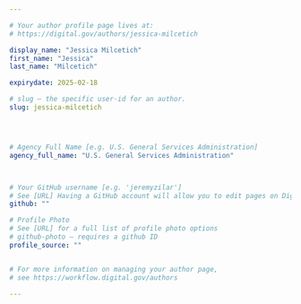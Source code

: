 ```yaml
---

# Your author profile page lives at:
# https://digital.gov/authors/jessica-milcetich

display_name: "Jessica Milcetich"
first_name: "Jessica"
last_name: "Milcetich"

expirydate: 2025-02-18

# slug — the specific user-id for an author.
slug: jessica-milcetich




# Agency Full Name [e.g. U.S. General Services Administration]
agency_full_name: "U.S. General Services Administration"



# Your GitHub username [e.g. 'jeremyzilar']
# See [URL] Having a GitHub account will allow you to edit pages on DigitalGov. The image used in your GitHub account can also be used to populate your digital.gov profile photo.
github: ""

# Profile Photo
# See [URL] for a full list of profile photo options
# github-photo — requires a github ID
profile_source: ""


# For more information on managing your author page,
# see https://workflow.digital.gov/authors

---
```

